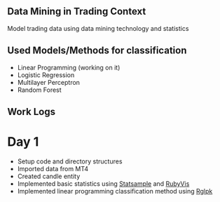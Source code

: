 ## Data Mining in Trading Context

Model trading data using data mining technology and statistics

## Used Models/Methods for classification

  * Linear Programming (working on it)
  * Logistic Regression
  * Multilayer Perceptron
  * Random Forest

## Work Logs

# Day 1

  * Setup code and directory structures
  * Imported data from MT4
  * Created candle entity
  * Implemented basic statistics using [Statsample](https://github.com/clbustos/statsample) and [RubyVis](https://github.com/clbustos/rubyvis)
  * Implemented linear programming classification method using [Rglpk](https://github.com/wtaysom/rglpk)